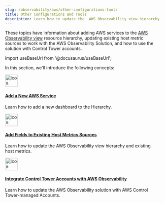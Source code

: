 ```yaml
---
slug: /observability/aws/other-configurations-tools
title: Other Configurations and Tools
description: Learn how to update the  AWS Observability view hierarchy,  updating existing host metric sources to work with AWS Observability, and how to use the solution with Control Tower accounts.
---
```


These topics have information about adding AWS services to the [AWS Observability view](/docs/dashboards/explore-view/#aws-observability) resource hierarchy, updating existing host metric sources to work with the AWS Observability Solution, and how to use the solution with Control Tower accounts.

import useBaseUrl from '@docusaurus/useBaseUrl';

In this section, we'll introduce the following concepts:

<div className="box-wrapper" >
<div className="box smallbox card">
  <div className="container">
  <a href="/docs/observability/aws/other-configurations-tools/add-new-aws-service"><img src={useBaseUrl('img/icons/observe.png')} alt="icon" width="40"/><h4>Add a New AWS Service</h4></a>
  <p>Learn how to add a new dashboard to the Hierarchy.</p>
  </div>
</div>
<div className="box smallbox card">
  <div className="container">
  <a href="/docs/observability/aws/other-configurations-tools/add-fields-to-existing-host-metrics-sources"><img src={useBaseUrl('img/icons/metrics.png')} alt="icon" width="40"/><h4>Add Fields to Existing Host Metrics Sources</h4></a>
  <p>Learn how to update the AWS Observability view hierarchy and existing host metrics.</p>
  </div>
</div>
<div className="box smallbox card">
  <div className="container">
  <a href="/docs/observability/aws/other-configurations-tools/integrate-control-tower-accounts"><img src={useBaseUrl('img/icons/integrations.png')} alt="icon" width="40"/><h4>Integrate Control Tower Accounts with AWS Observability</h4></a>
  <p>Learn how to update the AWS Observability solution with AWS Control Tower-managed Accounts.</p>
  </div>
</div>
</div>
